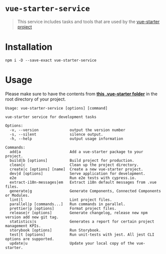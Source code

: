 # `vue-starter-service`

> This service includes tasks and tools that are used by the [vue-starter project](https://github.com/devCrossNet/vue-starter)

# Installation

```
npm i -D --save-exact vue-starter-service
```

# Usage

Please make sure to have the contents from **[this .vue-starter folder](https://github.com/devCrossNet/vue-starter/tree/master/.vue-starter)** in the root directory of your project.

```
Usage: vue-starter-service [options] [command]

vue-starter service for development tasks

Options:
  -v, --version              output the version number
  -s, --silent               silence output.
  -h, --help                 output usage information

Commands:
  add|a                      Add a vue-starter package to your project.
  build|b [options]          Build project for production.
  clean|c                    Clean up the project directory.
  create|c [options] [name]  Create a new vue-starter project.
  dev|d [options]            Serve application for development.
  e2e                        Run e2e tests with cypress.io.
  extract-i18n-messages|em   Extract i18n default messages from .vue files.
  generate|g                 Generate Components, Connected Components or Modules.
  lint|l                     Lint project files.
  parallel|p [commands...]   Run commands in parallel.
  prettier|p [options]       Format project files.
  release|r [options]        Generate changelog, release new npm version add new git tag.
  statistics|s               Generates a report for certain project management KPIs.
  storybook [options]        Run Storybook.
  test|t [options]           Run unit-tests with jest. All jest CLI options are supported.
  update|u                   Update your local copy of the vue-starter.

```
